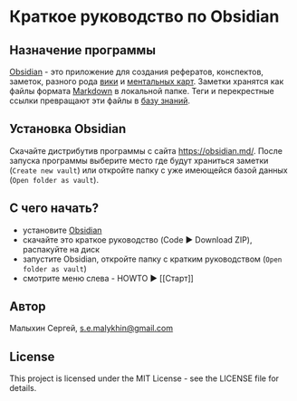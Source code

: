 # Краткое руководство по Obsidian
## Назначение программы
[Obsidian](https://obsidian.md/) - это приложение для создания рефератов, конспектов, заметок, разного рода [вики](https://ru.wikipedia.org/wiki/Вики) и [ментальных карт](https://ru.wikipedia.org/wiki/Диаграмма_связей). Заметки хранятся как файлы формата [Markdown](https://ru.wikipedia.org/wiki/Markdown) в локальной папке. Теги и перекрестные ссылки превращают эти файлы в [базу знаний](https://ru.wikipedia.org/wiki/База_знаний).

## Установка Obsidian
Скачайте дистрибутив программы с сайта https://obsidian.md/. После запуска программы выберите место где будут храниться заметки (`Create new vault`) или откройте папку с уже имеющейся базой данных (`Open folder as vault`).

## С чего начать?
- установите [Obsidian](https://obsidian.md/)
- скачайте это краткое руководство (Code ▶ Download ZIP), распакуйте на диск
- запустите Obsidian, откройте папку с кратким руководством  (`Open folder as vault`)
- смотрите меню слева - HOWTO ▶ [[Старт]]

## Автор

Малыхин Сергей, [s.e.malykhin@gmail.com](mailto:s.e.malykhin@gmail.com)

## License

This project is licensed under the MIT License - see the LICENSE file for details.